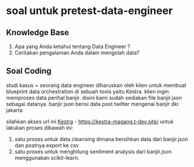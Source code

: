# soal untuk pretest-data-engineer

## Knowledge Base
1. Apa yang Anda ketahui tentang Data Engineer ?
2. Ceritakan pengalaman Anda dalam mengolah data?

## Soal Coding
studi kasus = 
seorang data engineer diharuskan oleh klien untuk membuat
blueprint data orchestration di sebuah tools yaitu Kestra.
klien ingin memproses data perihal banjir.
disini kami sudah sediakan file banjir.json sebagai datanya.
banjir json berisi data post twitter mengenai banjir dki jakarta

silahkan akses url ini [Kestra](https://kestra-magang.t-dev.site/) - https://kestra-magang.t-dev.site/ untuk lakukan proses dibawah ini:
1. satu proses untuk data cleansing dimana bersihkan data dari banjir.json dan postnya export ke csv
2. satu proses untuk menghitung sentiment analysis dari banjir.json menggunakan scikit-learn.
